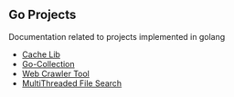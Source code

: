 ## Go Projects

Documentation related to projects implemented in golang

* [Cache Lib](/go-docs/cache.md)
* [Go-Collection](/go-docs/collection.md)
* [Web Crawler Tool](/go-docs/web_crawler.md)
* [MultiThreaded File Search](/go-docs/multithred_search.md)